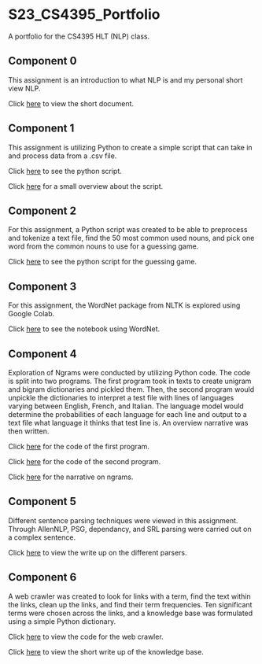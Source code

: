 # S23_CS4395_Portfolio
A portfolio for the CS4395 HLT (NLP) class. 

## Component 0
This assignment is an introduction to what NLP is and my personal short view NLP.

Click [here](https://github.com/JHoGit1/UTD_CS_Portfolio/blob/main/CS4395_Portfolio/Component%200/C0_Jonathan_Ho_Overview_of_NLP.pdf) to view the short document.

## Component 1
This assignment is utilizing Python to create a simple script that can take in and process data from a .csv file.

Click [here](https://github.com/JHoGit1/UTD_CS_Portfolio/blob/main/CS4395_Portfolio/Component%201/jqh200000_A1.py) to see the python script.

Click [here](https://github.com/JHoGit1/UTD_CS_Portfolio/blob/main/CS4395_Portfolio/Component%201/C1_Jonathan_Ho_Python_Overview.pdf) for a small overview about the script.

## Component 2
For this assignment, a Python script was created to be able to preprocess and tokenize a text file, find the 50 most common used nouns, and pick one word from the common nouns to use for a guessing game.

Click [here](https://github.com/JHoGit1/UTD_CS_Portfolio/blob/main/CS4395_Portfolio/Component%202/jqh200000_A2.py) to see the python script for the guessing game.

## Component 3
For this assignment, the WordNet package from NLTK is explored using Google Colab. 

Click [here](https://github.com/JHoGit1/UTD_CS_Portfolio/blob/main/CS4395_Portfolio/Component%203/C3_Jonathan_Ho_WordNet.pdf) to see the notebook using WordNet.

## Component 4
Exploration of Ngrams were conducted by utilizing Python code. The code is split into two programs. The first program took in texts to create unigram and bigram dictionaries and pickled them. Then, the second program would unpickle the dictionaries to interpret a test file with lines of languages varying between English, French, and Italian. The language model would determine the probabilities of each language for each line and output to a text file what language it thinks that test line is. An overview narrative was then written.

Click [here](https://github.com/JHoGit1/UTD_CS_Portfolio/blob/main/CS4395_Portfolio/Component%204/jqh200000_A4_P1.py) for the code of the first program.

Click [here](https://github.com/JHoGit1/UTD_CS_Portfolio/blob/main/CS4395_Portfolio/Component%204/jqh200000_A4_P2.py) for the code of the second program.

Click [here](https://github.com/JHoGit1/UTD_CS_Portfolio/blob/main/CS4395_Portfolio/Component%204/jqh200000_A4_Narrative.pdf) for the narrative on ngrams.

## Component 5
Different sentence parsing techniques were viewed in this assignment. Through AllenNLP, PSG, dependancy, and SRL parsing were carried out on a complex sentence.

Click [here](https://github.com/JHoGit1/UTD_CS_Portfolio/blob/main/CS4395_Portfolio/Component%205/jqh200000_A5_Writeup.pdf) to view the write up on the different parsers.

## Component 6
A web crawler was created to look for links with a term, find the text within the links, clean up the links, and find their term frequencies. Ten significant terms were chosen across the links, and a knowledge base was formulated using a simple Python dictionary.

Click [here](https://github.com/JHoGit1/UTD_CS_Portfolio/blob/main/CS4395_Portfolio/Component%206/jqh200000_A6.py) to view the code for the web crawler.

Click [here](https://github.com/JHoGit1/UTD_CS_Portfolio/blob/main/CS4395_Portfolio/Component%206/jqh200000_A6_Knowledge_Base_Writeup.pdf) to view the short write up of the knowledge base.